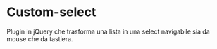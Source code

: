 # Custom-select

Plugin in jQuery che trasforma una lista in una select navigabile sia da mouse che da tastiera.